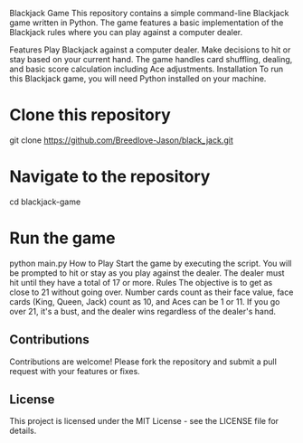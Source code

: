 Blackjack Game
This repository contains a simple command-line Blackjack game written in Python. The game features a basic implementation of the Blackjack rules where you can play against a computer dealer.

Features
Play Blackjack against a computer dealer.
Make decisions to hit or stay based on your current hand.
The game handles card shuffling, dealing, and basic score calculation including Ace adjustments.
Installation
To run this Blackjack game, you will need Python installed on your machine.

# Clone this repository
git clone https://github.com/Breedlove-Jason/black_jack.git

# Navigate to the repository
cd blackjack-game

# Run the game
python main.py
How to Play
Start the game by executing the script.
You will be prompted to hit or stay as you play against the dealer.
The dealer must hit until they have a total of 17 or more.
Rules
The objective is to get as close to 21 without going over.
Number cards count as their face value, face cards (King, Queen, Jack) count as 10, and Aces can be 1 or 11.
If you go over 21, it's a bust, and the dealer wins regardless of the dealer's hand.

## Contributions
Contributions are welcome! Please fork the repository and submit a pull request with your features or fixes.

## License
This project is licensed under the MIT License - see the LICENSE file for details.

